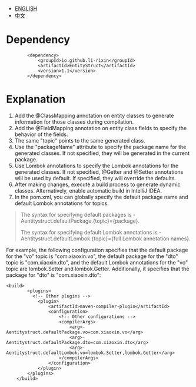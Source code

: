 - [ENGLISH](readme/README.en_US.md)
- [中文](readme/README.zh_CN.md)
# Dependency
```
        <dependency>
            <groupId>io.github.li-rixin</groupId>
            <artifactId>EntityStruct</artifactId>
            <version>1.1</version>
        </dependency>
```

# Explanation
1. Add the @ClassMapping annotation on entity classes to generate information for those classes during compilation.
2. Add the @FieldMapping annotation on entity class fields to specify the behavior of the fields.
3. The same "topic" points to the same generated class.
4. Use the "packageName" attribute to specify the package name for the generated classes. If not specified, they will be generated in the current package.
5. Use Lombok annotations to specify the Lombok annotations for the generated classes. If not specified, @Getter and @Setter annotations will be used by default. If specified, they will override the defaults.
6. After making changes, execute a build process to generate dynamic classes. Alternatively, enable automatic build in IntelliJ IDEA.
7. In the pom.xml, you can globally specify the default package name and default Lombok annotations for topics.

> The syntax for specifying default packages is -Aentitystruct.defaultPackage.{topic}={package}.
>
> The syntax for specifying default Lombok annotations is -Aentitystruct.defaultLombok.{topic}={full Lombok annotation names}.

For example, the following configuration specifies that the default package for the "vo" topic is "com.xiaoxin.vo", the default package for the "dto" topic is "com.xiaoxin.dto", and the default Lombok annotations for the "vo" topic are lombok.Setter and lombok.Getter. Additionally, it specifies that the package for "dto" is "com.xiaoxin.dto":

```
<build>
        <plugins>
          <!-- Other plugins -->
            <plugin>
                <artifactId>maven-compiler-plugin</artifactId>
                <configuration>
                    <!-- Other configurations -->
                    <compilerArgs>
                        <arg>-Aentitystruct.defaultPackage.vo=com.xiaoxin.vo</arg>
                        <arg>-Aentitystruct.defaultPackage.dto=com.xiaoxin.dto</arg>
                        <arg>-Aentitystruct.defaultLombok.vo=lombok.Setter,lombok.Getter</arg>
                    </compilerArgs>
                </configuration>
            </plugin>
        </plugins>
    </build>
```
